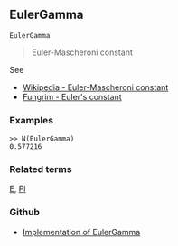 ## EulerGamma

```
EulerGamma
```

> Euler-Mascheroni constant

See
* [Wikipedia - Euler-Mascheroni constant](https://en.wikipedia.org/wiki/Euler%E2%80%93Mascheroni_constant)
* [Fungrim - Euler's constant](http://fungrim.org/topic/Euler's_constant/)

### Examples

``` 
>> N(EulerGamma) 
0.577216
```

### Related terms 
[E](E.md), [Pi](Pi.md) 

### Github

* [Implementation of EulerGamma](https://github.com/axkr/symja_android_library/blob/master/symja_android_library/matheclipse-core/src/main/java/org/matheclipse/core/builtin/ConstantDefinitions.java#L842) 
